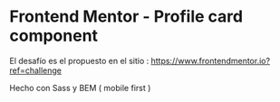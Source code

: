 # Frontend Mentor - Profile card component

El desafío es el propuesto en el sitio : https://www.frontendmentor.io?ref=challenge 

Hecho con Sass y BEM ( mobile first ) 